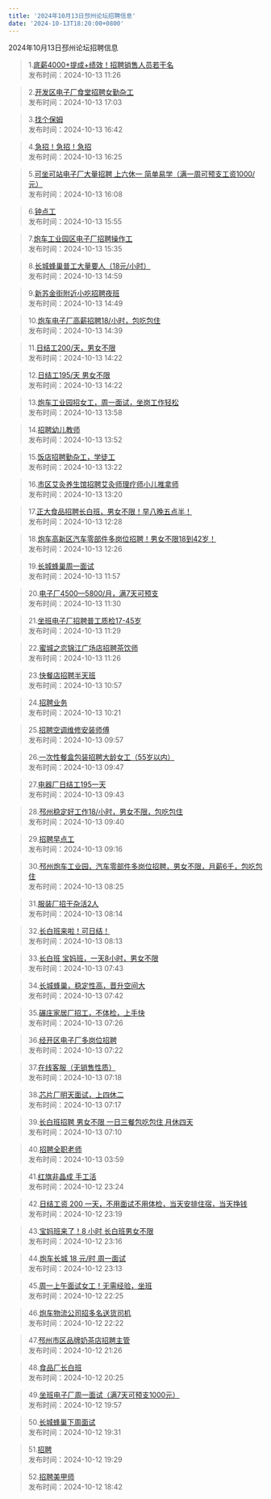 ```yaml
---
title: '2024年10月13日邳州论坛招聘信息'
date: '2024-10-13T18:20:00+0800'
---
```

2024年10月13日邳州论坛招聘信息
<!--more-->
>1.[底薪4000+提成+绩效！招聘销售人员若干名](https://www.pzzc.net/forum.php?mod=viewthread&tid=10464335)<br>
>发布时间：2024-10-13 11:26

>2.[开发区电子厂食堂招聘女勤杂工](https://www.pzzc.net/forum.php?mod=viewthread&tid=10464416)<br>
>发布时间：2024-10-13 17:03

>3.[找个保姆](https://www.pzzc.net/forum.php?mod=viewthread&tid=10464414)<br>
>发布时间：2024-10-13 16:42

>4.[急招！急招！急招](https://www.pzzc.net/forum.php?mod=viewthread&tid=10464409)<br>
>发布时间：2024-10-13 16:25

>5.[可坐可站电子厂大量招聘 上六休一  简单易学（满一周可预支工资1000/元）](https://www.pzzc.net/forum.php?mod=viewthread&tid=10464405)<br>
>发布时间：2024-10-13 16:08

>6.[钟点工](https://www.pzzc.net/forum.php?mod=viewthread&tid=10464403)<br>
>发布时间：2024-10-13 15:55

>7.[炮车工业园区电子厂招聘操作工](https://www.pzzc.net/forum.php?mod=viewthread&tid=10464398)<br>
>发布时间：2024-10-13 15:35

>8.[长城蜂巢普工大量要人（18元/小时）](https://www.pzzc.net/forum.php?mod=viewthread&tid=10464393)<br>
>发布时间：2024-10-13 14:59

>9.[新苏金街附近小吃招聘夜班](https://www.pzzc.net/forum.php?mod=viewthread&tid=10464392)<br>
>发布时间：2024-10-13 14:49

>10.[炮车电子厂高薪招聘18/小时，包吃包住](https://www.pzzc.net/forum.php?mod=viewthread&tid=10464389)<br>
>发布时间：2024-10-13 14:39

>11.[日结工200/天，男女不限](https://www.pzzc.net/forum.php?mod=viewthread&tid=10464385)<br>
>发布时间：2024-10-13 14:22

>12.[日结工195/天 男女不限](https://www.pzzc.net/forum.php?mod=viewthread&tid=10464386)<br>
>发布时间：2024-10-13 14:22

>13.[炮车工业园招女工，周一面试，坐岗工作轻松](https://www.pzzc.net/forum.php?mod=viewthread&tid=10464370)<br>
>发布时间：2024-10-13 13:58

>14.[招聘幼儿教师](https://www.pzzc.net/forum.php?mod=viewthread&tid=10464365)<br>
>发布时间：2024-10-13 13:52

>15.[饭店招聘勤杂工，学徒工](https://www.pzzc.net/forum.php?mod=viewthread&tid=10464358)<br>
>发布时间：2024-10-13 13:22

>16.[市区艾灸养生馆招聘艾灸师理疗师小儿推拿师](https://www.pzzc.net/forum.php?mod=viewthread&tid=10464357)<br>
>发布时间：2024-10-13 13:20

>17.[正大食品招聘长白班，男女不限！早八晚五点半！](https://www.pzzc.net/forum.php?mod=viewthread&tid=10464350)<br>
>发布时间：2024-10-13 12:28

>18.[炮车高新区汽车零部件多岗位招聘！男女不限18到42岁！](https://www.pzzc.net/forum.php?mod=viewthread&tid=10464347)<br>
>发布时间：2024-10-13 12:26

>19.[长城蜂巢周一面试](https://www.pzzc.net/forum.php?mod=viewthread&tid=10464343)<br>
>发布时间：2024-10-13 11:57

>20.[电子厂4500—5800/月，满7天可预支](https://www.pzzc.net/forum.php?mod=viewthread&tid=10464338)<br>
>发布时间：2024-10-13 11:30

>21.[坐班电子厂招聘普工质检17-45岁](https://www.pzzc.net/forum.php?mod=viewthread&tid=10464337)<br>
>发布时间：2024-10-13 11:29

>22.[蜜城之恋锦江广场店招聘茶饮师](https://www.pzzc.net/forum.php?mod=viewthread&tid=10464336)<br>
>发布时间：2024-10-13 11:26

>23.[快餐店招聘半天班](https://www.pzzc.net/forum.php?mod=viewthread&tid=10464330)<br>
>发布时间：2024-10-13 10:57

>24.[招聘业务](https://www.pzzc.net/forum.php?mod=viewthread&tid=10464318)<br>
>发布时间：2024-10-13 10:21

>25.[招聘空调维修安装师傅](https://www.pzzc.net/forum.php?mod=viewthread&tid=10464313)<br>
>发布时间：2024-10-13 09:57

>26.[一次性餐盒包装招聘大龄女工（55岁以内）](https://www.pzzc.net/forum.php?mod=viewthread&tid=10464312)<br>
>发布时间：2024-10-13 09:47

>27.[电器厂日结工195一天](https://www.pzzc.net/forum.php?mod=viewthread&tid=10464310)<br>
>发布时间：2024-10-13 09:43

>28.[邳州稳定好工作18/小时，男女不限，包吃包住](https://www.pzzc.net/forum.php?mod=viewthread&tid=10464309)<br>
>发布时间：2024-10-13 09:40

>29.[招聘早点工](https://www.pzzc.net/forum.php?mod=viewthread&tid=10464302)<br>
>发布时间：2024-10-13 09:16

>30.[邳州炮车工业园，汽车零部件多岗位招聘，男女不限，月薪6千，包吃包住](https://www.pzzc.net/forum.php?mod=viewthread&tid=10464293)<br>
>发布时间：2024-10-13 08:25

>31.[服装厂招干杂活2人](https://www.pzzc.net/forum.php?mod=viewthread&tid=10464289)<br>
>发布时间：2024-10-13 08:14

>32.[长白班来啦！可日结！](https://www.pzzc.net/forum.php?mod=viewthread&tid=10464288)<br>
>发布时间：2024-10-13 08:13

>33.[长白班 宝妈班，一天8小时，男女不限](https://www.pzzc.net/forum.php?mod=viewthread&tid=10464284)<br>
>发布时间：2024-10-13 07:43

>34.[长城蜂巢，稳定性高，晋升空间大](https://www.pzzc.net/forum.php?mod=viewthread&tid=10464283)<br>
>发布时间：2024-10-13 07:42

>35.[碾庄家居厂招工，不体检，上手快](https://www.pzzc.net/forum.php?mod=viewthread&tid=10464281)<br>
>发布时间：2024-10-13 07:26

>36.[经开区电子厂多岗位招聘](https://www.pzzc.net/forum.php?mod=viewthread&tid=10464279)<br>
>发布时间：2024-10-13 07:22

>37.[在线客服（无销售性质）](https://www.pzzc.net/forum.php?mod=viewthread&tid=10464278)<br>
>发布时间：2024-10-13 07:18

>38.[芯片厂明天面试，上四休二](https://www.pzzc.net/forum.php?mod=viewthread&tid=10464277)<br>
>发布时间：2024-10-13 07:17

>39.[长白班招聘  男女不限 一日三餐包吃包住 月休四天](https://www.pzzc.net/forum.php?mod=viewthread&tid=10464276)<br>
>发布时间：2024-10-13 07:10

>40.[招聘全职老师](https://www.pzzc.net/forum.php?mod=viewthread&tid=10464271)<br>
>发布时间：2024-10-13 03:59

>41.[红旗非晶成  手工活](https://www.pzzc.net/forum.php?mod=viewthread&tid=10464263)<br>
>发布时间：2024-10-12 23:24

>42.[日结工资 200 一天，不用面试不用体检，当天安排住宿，当天挣钱](https://www.pzzc.net/forum.php?mod=viewthread&tid=10464262)<br>
>发布时间：2024-10-12 23:19

>43.[宝妈班来了！8 小时 长白班男女不限](https://www.pzzc.net/forum.php?mod=viewthread&tid=10464261)<br>
>发布时间：2024-10-12 23:16

>44.[炮车长城 18 元/时  周一面试](https://www.pzzc.net/forum.php?mod=viewthread&tid=10464260)<br>
>发布时间：2024-10-12 23:13

>45.[周一上午面试女工！无需经验，坐班](https://www.pzzc.net/forum.php?mod=viewthread&tid=10464254)<br>
>发布时间：2024-10-12 22:25

>46.[炮车物流公司招多名送货司机](https://www.pzzc.net/forum.php?mod=viewthread&tid=10464253)<br>
>发布时间：2024-10-12 22:22

>47.[邳州市区品牌奶茶店招聘主管](https://www.pzzc.net/forum.php?mod=viewthread&tid=10464245)<br>
>发布时间：2024-10-12 21:26

>48.[食品厂长白班](https://www.pzzc.net/forum.php?mod=viewthread&tid=10464239)<br>
>发布时间：2024-10-12 20:25

>49.[坐班电子厂周一面试（满7天可预支1000元）](https://www.pzzc.net/forum.php?mod=viewthread&tid=10464236)<br>
>发布时间：2024-10-12 19:57

>50.[长城蜂巢下周面试](https://www.pzzc.net/forum.php?mod=viewthread&tid=10464230)<br>
>发布时间：2024-10-12 19:31

>51.[招聘](https://www.pzzc.net/forum.php?mod=viewthread&tid=10413092)<br>
>发布时间：2024-10-12 19:29

>52.[招聘美甲师](https://www.pzzc.net/forum.php?mod=viewthread&tid=10464225)<br>
>发布时间：2024-10-12 18:42

